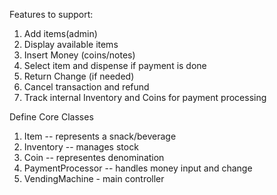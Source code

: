 Features to support:

1. Add items(admin)
2. Display available items
3. Insert Money (coins/notes)
4. Select item and dispense if payment is done
5. Return Change (if needed)
6. Cancel transaction and refund
7. Track internal Inventory and Coins for payment processing


Define Core Classes

1. Item -- represents a snack/beverage
2. Inventory -- manages stock
3. Coin -- representes denomination
4. PaymentProcessor -- handles money input and change
5. VendingMachine - main controller
